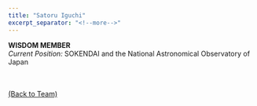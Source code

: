 ```yaml
---
title: "Satoru Iguchi"
excerpt_separator: "<!--more-->"
---
```

<b>WISDOM MEMBER</b><br>
<i>Current Position:</i> SOKENDAI and the National Astronomical Observatory of Japan<br>

<!--more-->
<br><br>
<a href="{{ site.url }}{{ site.baseurl }}/team/">(Back to Team)</a>